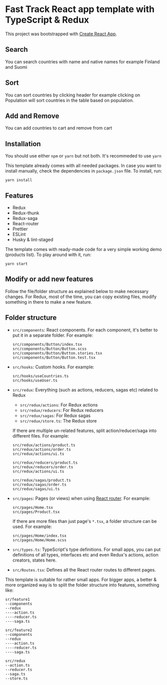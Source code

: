 # Fast Track React app template with TypeScript & Redux 
This project was bootstrapped with [Create React App](https://github.com/facebook/create-react-app).

## Search
You can search countries with name and native names for example Finland and Suomi

## Sort
You can sort countries by clicking header for example clicking on Population will sort countries in the
table based on population.

## Add and Remove
You can add countries to cart and remove from cart

## Installation
You should use either `npm` or `yarn` but not both. It's recommeded to use `yarn`

This template already comes with all needed packages. In case you want to install manually, check the dependencies in `package.json` file. To install, run:
```
yarn install
```

## Features
* Redux
* Redux-thunk
* Redux-saga
* React-router
* Prettier
* ESLint
* Husky & lint-staged

The template comes with ready-made code for a very simple working demo (products list). To play around with it, run:
```
yarn start
```

## Modify or add new features
Follow the file/folder structure as explained below to make necessary changes. For Redux, most of the time, you can copy existing files, modify something in there to make a new feature.

## Folder structure
* `src/components`: React components. For each component, it's better to put it in a separate folder. For example:
  ```
  src/components/Button/index.tsx
  src/components/Button/Button.scss
  src/components/Button/Button.stories.tsx
  src/components/Button/Button.test.tsx
  ```

* `src/hooks`: Custom hooks. For example:
  ```
  src/hooks/useCountries.ts
  src/hooks/useUser.ts
  ```

* `src/redux`: Everything (such as actions, reducers, sagas etc) related to Redux
  * `src/redux/actions`: For Redux actions
  * `src/redux/reducers`: For Redux reducers
  * `src/redux/sagas`: For Redux sagas
  * `src/redux/store.ts`: The Redux store

  If there are multiple un-related features, split action/reducer/saga into different files. For example:
  ```
  src/redux/actions/product.ts
  src/redux/actions/order.ts
  src/redux/actions/ui.ts
  ```
  ```
  src/redux/reducers/product.ts
  src/redux/reducers/order.ts
  src/redux/actions/ui.ts
  ```
  ```
  src/redux/sagas/product.ts
  src/redux/sagas/order.ts
  src/redux/sagas/ui.ts
  ```

* `src/pages`: Pages (or views) when using [React router](https://reacttraining.com/react-router/web/guides/quick-start). For example:
  ```
  src/pages/Home.tsx
  src/pages/Product.tsx
  ```
  If there are more files than just page's `*.tsx`, a folder structure can be used. For example:
  ```
  src/pages/Home/index.tsx
  src/pages/Home/Home.scss
  ```

* `src/types.ts`: TypeScript's type definitions. For small apps, you can put definitions of all types, interfaces etc and even Redux's actions, action creators, states here.

* `src/Routes.tsx`: Defines all the React router routes to different pages.

This template is suitable for rather small apps. For bigger apps, a better & more organized way is to split the folder structure into features, something like:
  ```
  sr/feature1
  --components
  --redux
  ----action.ts
  ----reducer.ts
  ----saga.ts

  src/feature2
  --components
  --redux
  ----action.ts
  ----reducer.ts
  ----saga.ts

  src/redux
  --action.ts
  --reducer.ts
  --saga.ts
  --store.ts
  ```

